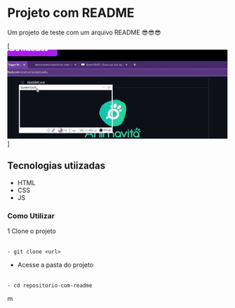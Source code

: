 # Projeto com README
Um projeto de teste com um arquivo README 😎😎😎

[<img src="./tela.gif" alt="gif da tela inicial do projeto xyz">]

## Tecnologias utiizadas 
- HTML
- CSS
- JS

### Como Utilizar

1 Clone o projeto 
```

- git clone <url>
```

- Acesse a pasta do projeto
```

- cd repositorio-com-readme
```
m



